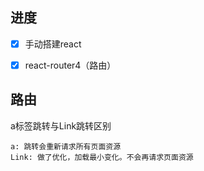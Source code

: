 ## 进度
- [x] 手动搭建react
- [x] react-router4（路由）


## 路由
a标签跳转与Link跳转区别 
```
a: 跳转会重新请求所有页面资源
Link: 做了优化，加载最小变化。不会再请求页面资源
```